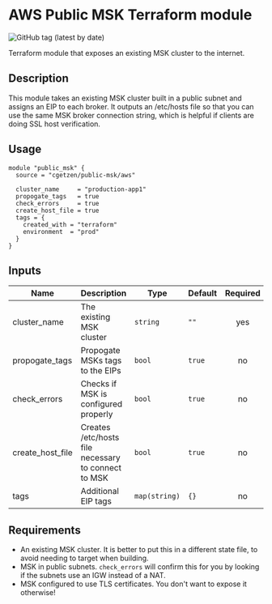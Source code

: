 # AWS Public MSK Terraform module

![GitHub tag (latest by date)](https://img.shields.io/github/v/tag/cgetzen/terraform-aws-public-msk)


Terraform module that exposes an existing MSK cluster to the internet.

## Description

This module takes an existing MSK cluster built in a public subnet and assigns
an EIP to each broker. It outputs an /etc/hosts file so that you can use the
same MSK broker connection string, which is helpful if clients are doing SSL
host verification.

## Usage

```hcl
module "public_msk" {
  source = "cgetzen/public-msk/aws"

  cluster_name     = "production-app1"
  propogate_tags   = true
  check_errors     = true
  create_host_file = true
  tags = {
    created_with = "terraform"
    environment  = "prod"
  }
}
```

## Inputs

| Name | Description | Type | Default | Required |
|------|-------------|------|---------|:--------:|
| cluster\_name | The existing MSK cluster | `string` | `""` | yes |
| propogate\_tags | Propogate MSKs tags to the EIPs | `bool` | `true` | no |
| check\_errors | Checks if MSK is configured properly | `bool` | `true` | no |
| create\_host\_file | Creates /etc/hosts file necessary to connect to MSK | `bool` | `true` | no |
| tags | Additional EIP tags | `map(string)` | `{}` | no |

## Requirements

- An existing MSK cluster. It is better to put this in a different state file, to avoid needing to target when building.
- MSK in public subnets. `check_errors` will confirm this for you by looking if the subnets use an IGW instead of a NAT.
- MSK configured to use TLS certificates. You don't want to expose it otherwise!
